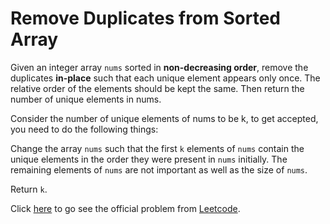 # Remove Duplicates from Sorted Array

Given an integer array `nums` sorted in **non-decreasing order**, remove the duplicates **in-place** such that each unique element appears only once. The relative order of the elements should be kept the same. Then return the number of unique elements in nums.

Consider the number of unique elements of nums to be k, to get accepted, you need to do the following things:

Change the array `nums` such that the first `k` elements of `nums` contain the unique elements in the order they were present in `nums` initially. The remaining elements of `nums` are not important as well as the size of `nums`.

Return `k`.


Click [here](https://leetcode.com/problems/remove-duplicates-from-sorted-array/description/) to go see the official problem from [Leetcode](https://www.leetcode.com/).